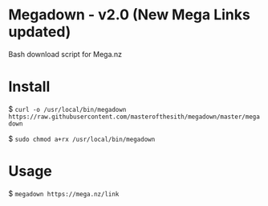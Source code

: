 # Megadown - v2.0 (New Mega Links updated)
Bash download script for Mega.nz

# Install
$ `curl -o /usr/local/bin/megadown https://raw.githubusercontent.com/masterofthesith/megadown/master/megadown`

$ `sudo chmod a+rx /usr/local/bin/megadown`

# Usage
$ `megadown https://mega.nz/link`

